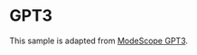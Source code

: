 # GPT3

This sample is adapted from [ModeScope GPT3](
https://modelscope.cn/models/damo/nlp_gpt3_text-generation_1.3B/summary).
